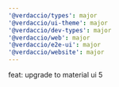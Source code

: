 ```yaml
---
'@verdaccio/types': major
'@verdaccio/ui-theme': major
'@verdaccio/dev-types': major
'@verdaccio/web': major
'@verdaccio/e2e-ui': major
'@verdaccio/website': major
---
```


feat: upgrade to material ui 5
